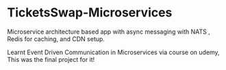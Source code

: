 # TicketsSwap-Microservices
Microservice architecture based app with async messaging with NATS , Redis for caching, and  CDN setup.

Learnt Event Driven Communication in Microservices via course on udemy, This was the final project for it!
